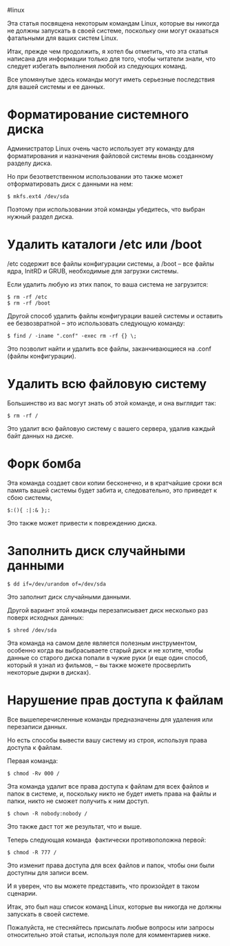 #linux 

Эта статья посвящена некоторым командам Linux, которые вы никогда не должны запускать в своей системе, поскольку они могут оказаться фатальными для ваших систем Linux.

Итак, прежде чем продолжить, я хотел бы отметить, что эта статья написана для информации только для того, чтобы читатели знали, что следует избегать выполнения любой из следующих команд.

Все упомянутые здесь команды могут иметь серьезные последствия для вашей системы и ее данных.

# Форматирование системного диска

Администратор Linux очень часто использует эту команду для форматирования и назначения файловой системы вновь созданному разделу диска.

Но при безответственном использовании это также может отформатировать диск с данными на нем:

```
$ mkfs.ext4 /dev/sda
```

Поэтому при использовании этой команды убедитесь, что выбран нужный раздел диска.

# Удалить каталоги /etc или /boot

/etc содержит все файлы конфигурации системы, а /boot – все файлы ядра, InitRD и GRUB, необходимые для загрузки системы.

Если удалить любую из этих папок, то ваша система не загрузится:

```
$ rm -rf /etc
$ rm -rf /boot
```

Другой способ удалить файлы конфигурации вашей системы и оставить ее безвозвратной – это использовать следующую команду:

```
$ find / -iname ".conf" -exec rm -rf {} \;
```

Это позволит найти и удалить все файлы, заканчивающиеся на .conf (файлы конфигурации).

# Удалить всю файловую систему

Большинство из вас могут знать об этой команде, и она выглядит так:

```
$ rm -rf /
```

Это удалит всю файловую систему с вашего сервера, удалив каждый байт данных на диске.

# Форк бомба

Эта команда создает свои копии бесконечно, и в кратчайшие сроки вся память вашей системы будет забита и, следовательно, это приведет к сбою системы,

```
$:(){ :|:& };:
```

Это также может привести к повреждению диска.

# Заполнить диск случайными данными

```
$ dd if=/dev/urandom of=/dev/sda
```

Это заполнит диск случайными данными.

Другой вариант этой команды перезаписывает диск несколько раз поверх исходных данных:

```
$ shred /dev/sda
```

Эта команда на самом деле является полезным инструментом, особенно когда вы выбрасываете старый диск и не хотите, чтобы данные со старого диска попали в чужие руки (и еще один способ, который я узнал из фильмов, – вы также можете просверлить некоторые дырки в дисках).

# Нарушение прав доступа к файлам

Все вышеперечисленные команды предназначены для удаления или перезаписи данных.

Но есть способы вывести вашу систему из строя, используя права доступа к файлам.

Первая команда:

```
$ chmod -Rv 000 /
```

Эта команда удалит все права доступа к файлам для всех файлов и папок в системе, и, поскольку никто не будет иметь права на файлы и папки, никто не сможет получить к ним доступ.

```
$ chown -R nobody:nobody /
```

Это также даст тот же результат, что и выше.

Теперь следующая команда  фактически противоположна первой:

```
$ chmod -R 777 /
```

Это изменит права доступа для всех файлов и папок, чтобы они были доступны для записи всем.

И я уверен, что вы можете представить, что произойдет в таком сценарии.

Итак, это был наш список команд Linux, которые вы никогда не должны запускать в своей системе.

Пожалуйста, не стесняйтесь присылать любые вопросы или запросы относительно этой статьи, используя поле для комментариев ниже.
